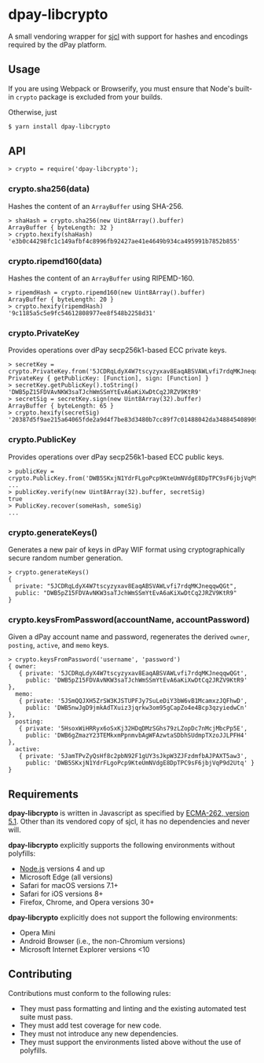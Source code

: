 
**dpay-libcrypto**
=========

A small vendoring wrapper for [sjcl](http://bitwiseshiftleft.github.io/sjcl/) with support for
hashes and encodings required by the dPay platform.

## Usage

If you are using Webpack or Browserify, you must ensure that Node's built-in `crypto` package
is excluded from your builds.

Otherwise, just
```sh
$ yarn install dpay-libcrypto
```

## API

```
> crypto = require('dpay-libcrypto');
```

### crypto.sha256(data)

Hashes the content of an `ArrayBuffer` using SHA-256.

```
> shaHash = crypto.sha256(new Uint8Array().buffer)
ArrayBuffer { byteLength: 32 }
> crypto.hexify(shaHash)
'e3b0c44298fc1c149afbf4c8996fb92427ae41e4649b934ca495991b7852b855'
```

### crypto.ripemd160(data)

Hashes the content of an `ArrayBuffer` using RIPEMD-160.

```
> ripemdHash = crypto.ripemd160(new Uint8Array().buffer)
ArrayBuffer { byteLength: 20 }
> crypto.hexify(ripemdHash)
'9c1185a5c5e9fc54612808977ee8f548b2258d31'
```

### crypto.PrivateKey

Provides operations over dPay secp256k1-based ECC private keys.
```
> secretKey = crypto.PrivateKey.from('5JCDRqLdyX4W7tscyzyxav8EaqABSVAWLvfi7rdqMKJneqqwQGt')
PrivateKey { getPublicKey: [Function], sign: [Function] }
> secretKey.getPublicKey().toString()
'DWB5pZ15FDVAvNKW3saTJchWmSSmYtEvA6aKiXwDtCq2JRZV9KtR9'
> secretSig = secretKey.sign(new Uint8Array(32).buffer)
ArrayBuffer { byteLength: 65 }
> crypto.hexify(secretSig)
'20387d5f9ae215a64065fde2a9d4f7be83d3480b7cc89f7c01488042da348845408909e9d4f1d66466c53f0007c771a73bf2883d8d5ab4735b5b4316091361442c'
```

### crypto.PublicKey

Provides operations over dPay secp256k1-based ECC public keys.
```
> publicKey = crypto.PublicKey.from('DWB5SKxjN1YdrFLgoPcp9KteUmNVdgE8DpTPC9sF6jbjVqP9d2Utq')
...
> publicKey.verify(new Uint8Array(32).buffer, secretSig)
true
> PublicKey.recover(someHash, someSig)
...
```

### crypto.generateKeys()

Generates a new pair of keys in dPay WIF format using cryptographically secure
random number generation.
```
> crypto.generateKeys()
{
  private: "5JCDRqLdyX4W7tscyzyxav8EaqABSVAWLvfi7rdqMKJneqqwQGt",
  public: "DWB5pZ15FDVAvNKW3saTJchWmSSmYtEvA6aKiXwDtCq2JRZV9KtR9"
}
```

### crypto.keysFromPassword(accountName, accountPassword)

Given a dPay account name and password, regenerates the derived `owner`, `posting`,
`active`, and `memo` keys.
```
> crypto.keysFromPassword('username', 'password')
{ owner:
   { private: '5JCDRqLdyX4W7tscyzyxav8EaqABSVAWLvfi7rdqMKJneqqwQGt',
     public: 'DWB5pZ15FDVAvNKW3saTJchWmSSmYtEvA6aKiXwDtCq2JRZV9KtR9' },
  memo:
   { private: '5JSmQQJXH5ZrSW3KJSTUPFJy7SuLeDiY3bW6vB1McamxzJQFhwD',
     public: 'DWB5nwJgD9jmkAdTXuiz3jqrkw3om95gCapZo4e4Bcp3qzyiedwCn' },
  posting:
   { private: '5HsoxWiHRRyx6oSxKj32HDqDMzSGhs79zLZopDc7nMcjMbcPp5E',
     public: 'DWB6gZmazY23TEMkxmPpnmvbAgWFAzwtaSDbhSUdmpTXzoJJLPFH4' },
  active:
   { private: '5JamTPvZyQsHf8c2pbN92F1gUY3sJkpW3ZJFzdmfbAJPAXT5aw3',
     public: 'DWB5SKxjN1YdrFLgoPcp9KteUmNVdgE8DpTPC9sF6jbjVqP9d2Utq' } }
```

## Requirements

**dpay-libcrypto** is written in Javascript as specified by
[ECMA-262, version 5.1](https://www.ecma-international.org/ecma-262/5.1/).
Other than its vendored copy of sjcl, it has no dependencies and never will.

**dpay-libcrypto** explicitly supports the following environments without polyfills:
- [Node.js](https://nodejs.com) versions 4 and up
- Microsoft Edge (all versions)
- Safari for macOS versions 7.1+
- Safari for iOS versions 8+
- Firefox, Chrome, and Opera versions 30+

**dpay-libcrypto** explicitly does not support the following environments:
- Opera Mini
- Android Browser (i.e., the non-Chromium versions)
- Microsoft Internet Explorer versions <10

## Contributing

Contributions must conform to the following rules:
- They must pass formatting and linting and the existing automated test suite must pass.
- They must add test coverage for new code.
- They must not introduce any new dependencies.
- They must support the environments listed above without the use of polyfills.
